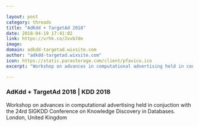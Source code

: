 ```yaml
---

layout: post
category: threads
title: "AdKdd + TargetAd 2018"
date: 2018-04-19 17:41:02
link: https://vrhk.co/2vvb7de
image: 
domain: adkdd-targetad.wixsite.com
author: "adkdd-targetad.wixsite.com"
icon: https://static.parastorage.com/client/pfavico.ico
excerpt: "Workshop on advances in computational advertising held in conjuction with the 24rd SIGKDD Conference on Knowledge Discovery in Databases. London, United Kingdom"

---
```


### AdKdd + TargetAd 2018 | KDD 2018

Workshop on advances in computational advertising held in conjuction with the 24rd SIGKDD Conference on Knowledge Discovery in Databases. London, United Kingdom